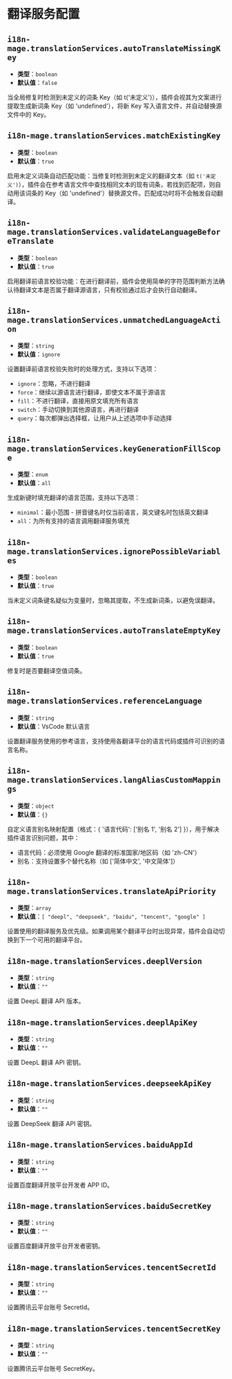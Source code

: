 # 翻译服务配置

## `i18n-mage.translationServices.autoTranslateMissingKey`

- **类型**：`boolean`
- **默认值**：`false`

当全局修复时检测到未定义的词条 Key（如 t('未定义')），插件会视其为文案进行提取生成新词条 Key（如 'undefined'），将新 Key 写入语言文件，并自动替换源文件中的 Key。

## `i18n-mage.translationServices.matchExistingKey`

- **类型**：`boolean`
- **默认值**：`true`

启用未定义词条自动匹配功能：当修复时检测到未定义的翻译文本（如 `t('未定义')`），插件会在参考语言文件中查找相同文本的现有词条，若找到匹配项，则自动用该词条的 Key（如 'undefined'）替换源文件。匹配成功时将不会触发自动翻译。

## `i18n-mage.translationServices.validateLanguageBeforeTranslate`

- **类型**：`boolean`
- **默认值**：`true`

启用翻译前语言校验功能：在进行翻译前，插件会使用简单的字符范围判断方法确认待翻译文本是否属于翻译源语言，只有校验通过后才会执行自动翻译。

## `i18n-mage.translationServices.unmatchedLanguageAction`

- **类型**：`string`
- **默认值**：`ignore`

设置翻译前语言校验失败时的处理方式，支持以下选项：

- `ignore`：忽略，不进行翻译
- `force`：继续以源语言进行翻译，即使文本不属于源语言
- `fill`：不进行翻译，直接用原文填充所有语言
- `switch`：手动切换到其他源语言，再进行翻译
- `query`：每次都弹出选择框，让用户从上述选项中手动选择

## `i18n-mage.translationServices.keyGenerationFillScope`

- **类型**：`enum`
- **默认值**：`all`

生成新键时填充翻译的语言范围，支持以下选项：

- `minimal`：最小范围 - 拼音键名时仅当前语言，英文键名时包括英文翻译
- `all`：为所有支持的语言调用翻译服务填充

## `i18n-mage.translationServices.ignorePossibleVariables`

- **类型**：`boolean`
- **默认值**：`true`

当未定义词条键名疑似为变量时，忽略其提取，不生成新词条，以避免误翻译。

## `i18n-mage.translationServices.autoTranslateEmptyKey`

- **类型**：`boolean`
- **默认值**：`true`

修复时是否要翻译空值词条。

## `i18n-mage.translationServices.referenceLanguage`

- **类型**：`string`
- **默认值**：VsCode 默认语言

设置翻译服务使用的参考语言，支持使用各翻译平台的语言代码或插件可识别的语言名称。

## `i18n-mage.translationServices.langAliasCustomMappings`

- **类型**：`object`
- **默认值**：`{}`

自定义语言别名映射配置（格式：{ '语言代码': ['别名 1', '别名 2'] }），用于解决插件语言识别问题，其中：

- 语言代码：必须使用 Google 翻译的标准国家/地区码（如 'zh-CN'）
- 别名：支持设置多个替代名称（如 ['简体中文', '中文简体']）

## `i18n-mage.translationServices.translateApiPriority`

- **类型**：`array`
- **默认值**：`[ "deepl", "deepseek", "baidu", "tencent", "google" ]`

设置使用的翻译服务及优先级。如果调用某个翻译平台时出现异常，插件会自动切换到下一个可用的翻译平台。

## `i18n-mage.translationServices.deeplVersion`

- **类型**：`string`
- **默认值**：`""`

设置 DeepL 翻译 API 版本。

## `i18n-mage.translationServices.deeplApiKey`

- **类型**：`string`
- **默认值**：`""`

设置 DeepL 翻译 API 密钥。

## `i18n-mage.translationServices.deepseekApiKey`

- **类型**：`string`
- **默认值**：`""`

设置 DeepSeek 翻译 API 密钥。

## `i18n-mage.translationServices.baiduAppId`

- **类型**：`string`
- **默认值**：`""`

设置百度翻译开放平台开发者 APP ID。

## `i18n-mage.translationServices.baiduSecretKey`

- **类型**：`string`
- **默认值**：`""`

设置百度翻译开放平台开发者密钥。

## `i18n-mage.translationServices.tencentSecretId`

- **类型**：`string`
- **默认值**：`""`

设置腾讯云平台账号 SecretId。

## `i18n-mage.translationServices.tencentSecretKey`

- **类型**：`string`
- **默认值**：`""`

设置腾讯云平台账号 SecretKey。

